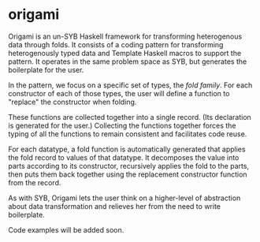 # origami

Origami is an un-SYB Haskell framework for transforming heterogenous
data through folds.  It consists of a coding pattern for transforming
heterogenously typed data and Template Haskell macros to support the
pattern.  It operates in the same problem space as SYB, but generates
the boilerplate for the user.

In the pattern, we focus on a specific set of types, the *fold
family*.  For each constructor of each of those types, the user will
define a function to "replace" the constructor when folding.

These functions are collected together into a single record.  (Its
declaration is generated for the user.)  Collecting the functions
together forces the typing of all the functions to remain
consistent and facilitates code reuse.

For each datatype, a fold function is automatically generated that
applies the fold record to values of that datatype.  It decomposes
the value into parts according to its constructor, recursively
applies the fold to the parts, then puts them back together using
the replacement constructor function from the record.

As with SYB, Origami lets the user think on a higher-level of
abstraction about data transformation and relieves her from the
need to write boilerplate.

Code examples will be added soon.
